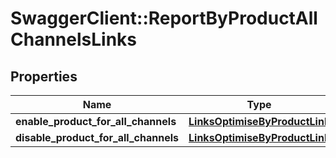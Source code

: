 # SwaggerClient::ReportByProductAllChannelsLinks

## Properties
Name | Type | Description | Notes
------------ | ------------- | ------------- | -------------
**enable_product_for_all_channels** | [**LinksOptimiseByProductLink**](LinksOptimiseByProductLink.md) |  | 
**disable_product_for_all_channels** | [**LinksOptimiseByProductLink**](LinksOptimiseByProductLink.md) |  | 


